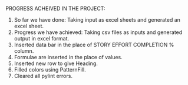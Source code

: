 PROGRESS ACHEIVED IN THE PROJECT:
1. So far we have done:
        Taking input as excel sheets and generated an excel sheet. 
3. Progress we have achieved:
        Taking csv files as inputs and generated output in excel format.
4. Inserted data bar in the place of STORY EFFORT COMPLETION % column.
5. Formulae are inserted in the place of values.
6. Inserted new row to give Heading.
7. Filled colors using PatternFill.
8. Cleared all pylint errors.
